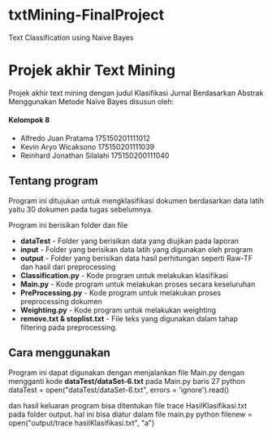 # txtMining-FinalProject
Text Classification using Naive Bayes

# Projek akhir Text Mining

Projek akhir text mining dengan judul Klasifikasi Jurnal Berdasarkan Abstrak Menggunakan Metode Naïve Bayes disusun oleh:

#### Kelompok 8
- Alfredo Juan Pratama  175150201111012
- Kevin Aryo Wicaksono  175150201111039
- Reinhard Jonathan Silalahi 175150200111040

## Tentang program

Program ini ditujukan untuk mengklasifikasi dokumen berdasarkan data latih yaitu 30 dokumen pada tugas sebelumnya.

Program ini berisikan folder dan file

- **dataTest** - Folder yang berisikan data yang diujikan pada laporan
- **input** - Folder yang berisikan data latih yang digunakan oleh program
- **output** - Folder yang berisikan data hasil perhitungan seperti Raw-TF dan hasil dari preprocessing
- **Classification.py** - Kode program untuk melakukan klasifikasi
- **Main.py** - Kode program untuk melakukan proses secara keseluruhan
- **PreProcessing.py** - Kode program untuk melakukan proses preprocessing dokumen
- **Weighting.py** - Kode program untuk melakukan weighting
- **remove.txt & stoplist.txt** - File teks yang digunakan dalam tahap filtering pada preprocessing.

## Cara menggunakan

Program ini dapat digunakan dengan menjalankan file Main.py dengan mengganti kode **dataTest/dataSet-6.txt** pada Main.py baris 27
python
dataTest = open("dataTest/dataSet-6.txt", errors = 'ignore').read()

dan hasil keluaran program bisa ditentukan file trace HasilKlasifikasi.txt pada folder output. hal ini bisa diatur dalam file main.py
python
filenew = open("output/trace hasilKlasifikasi.txt", "a")
